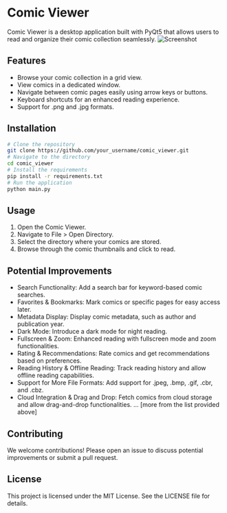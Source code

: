 # Comic Viewer
Comic Viewer is a desktop application built with PyQt5 that allows users to read and organize their comic collection seamlessly.
![Screenshot](path_to_screenshot.png) <!-- Add a screenshot of your application -->
## Features
- Browse your comic collection in a grid view.
- View comics in a dedicated window.
- Navigate between comic pages easily using arrow keys or buttons.
- Keyboard shortcuts for an enhanced reading experience.
- Support for .png and .jpg formats.
## Installation
```bash
# Clone the repository
git clone https://github.com/your_username/comic_viewer.git
# Navigate to the directory
cd comic_viewer
# Install the requirements
pip install -r requirements.txt
# Run the application
python main.py
```
## Usage
1. Open the Comic Viewer.
2. Navigate to File > Open Directory.
3. Select the directory where your comics are stored.
4. Browse through the comic thumbnails and click to read.
## Potential Improvements
- Search Functionality: Add a search bar for keyword-based comic searches.
- Favorites & Bookmarks: Mark comics or specific pages for easy access later.
- Metadata Display: Display comic metadata, such as author and publication year.
- Dark Mode: Introduce a dark mode for night reading.
- Fullscreen & Zoom: Enhanced reading with fullscreen mode and zoom functionalities.
- Rating & Recommendations: Rate comics and get recommendations based on preferences.
- Reading History & Offline Reading: Track reading history and allow offline reading capabilities.
- Support for More File Formats: Add support for .jpeg, .bmp, .gif, .cbr, and .cbz.
- Cloud Integration & Drag and Drop: Fetch comics from cloud storage and allow drag-and-drop functionalities.
... [more from the list provided above]
## Contributing
We welcome contributions! Please open an issue to discuss potential improvements or submit a pull request.
## License
This project is licensed under the MIT License. See the LICENSE file for details.
